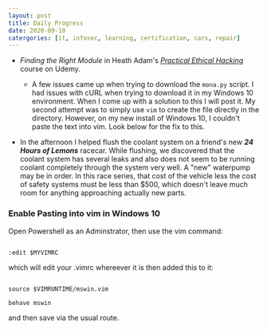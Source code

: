 ```yaml
---
layout: post
title: Daily Progress
date: 2020-09-10
catergories: [it, infosec, learning, certification, cars, repair]
---
```


- *Finding the Right Module* in Heath Adam's [*Practical Ethical
Hacking*](https://www.udemy.com/course/practical-ethical-hacking/) course
on Udemy.

	- A few issues came up when trying to download the `mona.py`
	  script. I had issues with cURL when trying to download it in my
Windows 10 environment. When I come up with a solution to this I will post
it. My second attempt was to simply use `vim` to create the file directly
in the directory. However, on my new install of Windows 10, I couldn't
paste the text into vim. Look below for the fix to this.

- In the afternoon I helped flush the coolant system on a friend's new
  ***24 Hours of Lemons*** racecar. While flushing, we discovered that the
coolant system has several leaks and also does not seem to be running
coolant completely through the system very well. A "new" waterpump may be
in order. In this race series, that cost of the vehicle less the cost of
safety systems must be less than $500, which doesn't leave much room for
anything approaching actually new parts.

### Enable Pasting into vim in Windows 10

Open Powershell as an Adminstrator, then use the vim command:

```

:edit $MYVIMRC

```

which will edit your .vimrc whereever it is then added this to it:

```

source $VIMRUNTIME/mswin.vim

behave mswin

```

and then save via the usual route.
